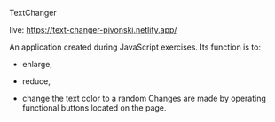TextChanger

live: https://text-changer-pivonski.netlify.app/

An application created during JavaScript exercises. 
Its function is to: 
+ enlarge, 
- reduce, 
+ change the text color to a random 
Changes are made by operating functional buttons located on the page.
